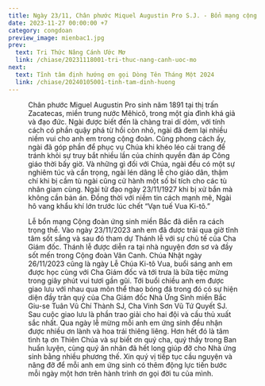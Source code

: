 ```yaml
---
title: Ngày 23/11, Chân phước Miquel Augustin Pro S.J. - Bổn mạng cộng đoàn ứng sinh miền Bắc
date: 2023-11-27 00:00:00 +7
category: congdoan
preview_image: mienbac1.jpg
prev:
  text: Tri Thức Nâng Cánh Ước Mơ
  link: /chiase/20231118001-tri-thuc-nang-canh-uoc-mo
next:
  text: Tĩnh tâm định hướng ơn gọi Dòng Tên Tháng Một 2024
  link: /chiase/20240105001-tinh-tam-dinh-huong
---
```


<script setup>
import mienbac from '/images/chiase/mienbac1.jpg?w=900';
</script>

<Figure 
    :src=mienbac
    caption="Cộng đoàn ứng sinh miền Bắc."
/>

Chân phước Miguel Augustin Pro sinh năm 1891 tại thị trấn Zacatecas, miền trung nước Mêhicô, trong một gia đình khá giả và đạo đức. Ngài được biết đến là chàng trai dí dỏm, với tính cách có phần quậy phá từ hồi còn nhỏ, ngài đã đem lại nhiều niềm vui cho anh em trong cộng đoàn. Cũng phong cách ấy, ngài đã góp phần để phục vụ Chúa khi khéo léo cải trang để tránh khỏi sự truy bắt nhiều lần của chính quyền đàn áp Công giáo thời bấy giờ. Và những gì đối với Chúa, ngài đều có một sự nghiêm túc và cẩn trọng, ngài lén dâng lễ cho giáo dân, thậm chí khi bị cầm tù ngài cũng cử hành một số bí tích cho các tù nhân giam cùng. Ngài tử đạo ngày 23/11/1927 khi bị xử bắn mà không cần bản án. Đồng thời với niềm tin cách mạnh mẽ, Ngài hô vang khẩu khí lớn trước lúc chết “Vạn tuế Vua Ki-tô.”

Lễ bổn mạng Cộng đoàn ứng sinh miền Bắc đã diễn ra cách trọng thể. Vào ngày 23/11/2023 anh em đã được trải qua giờ tĩnh tâm sốt sắng và sau đó tham dự Thánh lễ với sự chủ tế của Cha Giám đốc. Thánh lễ được diễn ra tại nhà nguyện đơn sơ và đầy sốt mến trong Cộng đoàn Vân Canh. Chúa Nhật ngày 26/11/2023 cũng là ngày Lễ Chúa Ki-tô Vua, buổi sáng anh em được học cùng với Cha Giám đốc và tới trưa là bữa tiệc mừng trong giây phút vui tươi gần gũi. Tới buổi chiều anh em được giao lưu với nhau qua môn thể thao bóng đá trong đó có sự hiện diện đầy trân quý của Cha Giám đốc Nhà Ứng Sinh miền Bắc Giu-se Tuân Vũ Chí Thành SJ, Cha Vinh Sơn Vũ Tứ Quyết SJ. Sau cuộc giao lưu là phần trao giải cho hai đội và cầu thủ xuất sắc nhất. Qua ngày lễ mừng mỗi anh em ứng sinh đều nhận được nhiều ơn lành và hoa trái thiêng liêng. Hơn hết đó là tâm tình tạ ơn Thiên Chúa và sự biết ơn quý cha, quý thầy trong Ban huấn luyện, cùng quý ân nhân đã hết long giúp đỡ cho Nhà ứng sinh bằng nhiều phương thế. Xin quý vị tiếp tục cầu nguyện và nâng đỡ để mỗi anh em ứng sinh có thêm động lực tiến bước mỗi ngày một hơn trên hành trình ơn gọi đời tu của mình.